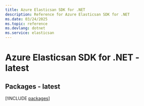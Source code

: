 ```yaml
---
title: Azure Elasticsan SDK for .NET
description: Reference for Azure Elasticsan SDK for .NET
ms.date: 03/24/2025
ms.topic: reference
ms.devlang: dotnet
ms.service: elasticsan
---
```

# Azure Elasticsan SDK for .NET - latest
## Packages - latest
[!INCLUDE [packages](elasticsan-index.md)]